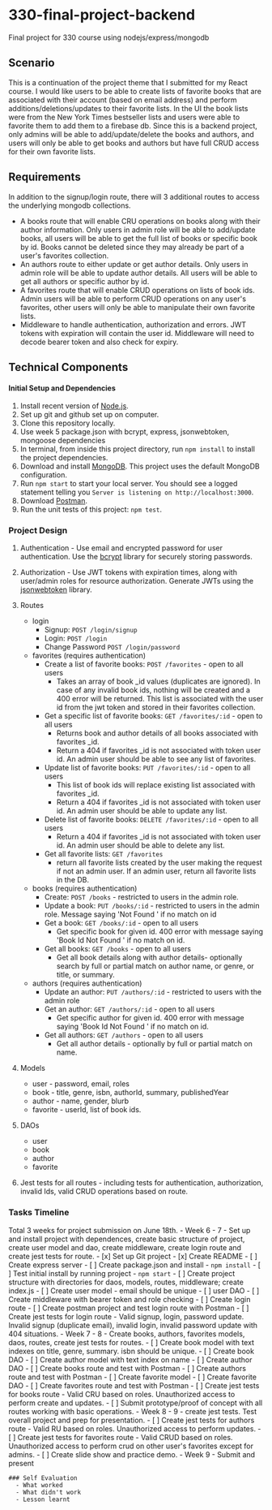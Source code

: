 # 330-final-project-backend
Final project for 330 course using nodejs/express/mongodb

## Scenario
This is a continuation of the project theme that I submitted for my React course. 
I would like users to be able to create lists of favorite books that are associated with their account (based on email address) and perform additions/deletions/updates to their favorite lists. In the UI the book lists were from the New York Times bestseller lists and users were able to favorite them to add them to a firebase db. 
Since this is a backend project, only admins will be able to add/update/delete the books and authors, and users will only be able to get books and authors but have full CRUD access for their own favorite lists.
## Requirements
In addition to the signup/login route, there will 3 additional routes to access the underlying mongodb collections.
 - A books route that will enable CRU operations on books along with their author information. Only users in admin role will be able to add/update books, all users will be able to get the full list of books or specific book by id. Books cannot be deleted since they may already be part of a user's favorites collection. 
 - An authors route to either update or get author details. Only users in admin role will be able to update author details. All users will be able to get all authors or specific author by id.
 - A favorites route that will enable CRUD operations on lists of book ids. Admin users will be able to perform CRUD operations on any user's favorites, other users will only be able to manipulate their own favorite lists.
 - Middleware to handle authentication, authorization and errors. JWT tokens with expiration will contain the user id. Middleware will need to decode bearer token and also check for expiry.
## Technical Components

#### Initial Setup and Dependencies
1. Install recent version of [Node.js](https://nodejs.org/en/download/).
2. Set up git and github set up on computer. 
3. Clone this repository locally. 
4. Use week 5 package.json with bcrypt, express, jsonwebtoken, mongoose dependencies
4. In terminal, from inside this project directory, run `npm install` to install the project dependencies.
5. Download and install [MongoDB](https://www.mongodb.com/try/download/community). This project uses the default MongoDB configuration.
6. Run `npm start` to start your local server. You should see a logged statement telling you `Server is listening on http://localhost:3000`.
7. Download [Postman](https://www.postman.com/).
8. Run the unit tests of this project: `npm test`.

### Project Design
1. Authentication - Use email and encrypted password for user authentication.  Use the [bcrypt](https://www.npmjs.com/package/bcrypt) library for securely storing passwords. 

2. Authorization - Use JWT tokens with expiration times, along with user/admin roles for resource authorization. Generate JWTs using the [jsonwebtoken](https://www.npmjs.com/package/jsonwebtoken) library. 

3. Routes 
    - login
        - Signup: `POST /login/signup`
        - Login: `POST /login`
        - Change Password `POST /login/password`
    - favorites (requires authentication)
        - Create a list of favorite books: `POST /favorites` - open to all users
            - Takes an array of book _id values (duplicates are ignored). In case of any invalid book ids, nothing will be created and a 400 error will be returned. This list is associated with the user id from the jwt token and stored in their favorites collection.
        - Get a specific list of favorite books: `GET /favorites/:id` - open to all users
            - Returns book and author details of all books associated with favorites _id.
            - Return a 404 if favorites _id is not associated with token user id. An admin user should be able to see any list of favorites.
        - Update list of favorite books: `PUT /favorites/:id` - open to all users
            - This list of book ids will replace existing list associated with favorites _id. 
            - Return a 404 if favorites _id is not associated with token user id. An admin user should be able to update any list.
        - Delete list of favorite books: `DELETE /favorites/:id` - open to all users
            - Return a 404 if favorites _id is not associated with token user id. An admin user should be able to delete any list.
        - Get all favorite lists: `GET /favorites` 
            - return all favorite lists created by the user making the request if not an admin user. If an admin user, return all favorite lists in the DB.
    - books (requires authentication)
        - Create: `POST /books` - restricted to users in the admin role.
        - Update a book: `PUT /books/:id` - restricted to users in the admin role. Message saying 'Not Found ' if no match on id
        - Get a book: `GET /books/:id` - open to all users
            - Get specific book for given id. 400 error with message saying 'Book Id Not Found ' if no match on id.
        - Get all books: `GET /books` - open to all users
            - Get all book details along with author details- optionally search by full or partial match on author name, or genre, or title, or summary.
    - authors (requires authentication)
        - Update an author: `PUT /authors/:id` - restricted to users with the admin role
        - Get an author: `GET /authors/:id` - open to all users
            - Get specific author for given id. 400 error with message saying 'Book Id Not Found ' if no match on id.
        - Get all authors: `GET /authors` - open to all users
            - Get all author details - optionally by full or partial match on name.

4. Models
    - user - password, email, roles
    - book - title, genre, isbn, authorId, summary, publishedYear 
    - author - name, gender, blurb
    - favorite - userId, list of book ids.
5. DAOs
    - user 
    - book
    - author
    - favorite

6. Jest tests for all routes - including tests for authentication, authorization, invalid Ids, valid CRUD operations based on route.

### Tasks Timeline
Total 3 weeks for project submission on June 18th.
    - Week 6 - 7 - Set up and install project with dependences, create basic structure of project, create user model and dao, create middleware, create login route and create jest tests for route.
        - [x] Set up Git project
        - [x] Create README
        - [ ] Create express server
        - [ ] Create package.json and install - `npm install`
        - [ ] Test initial install by running project - `npm start`
        - [ ] Create project structure with directories for daos, models, routes, middleware; create index.js
        - [ ] Create user model - email should be unique
        - [ ] user DAO
        - [ ] Create middleware with bearer token and role checking
        - [ ] Create login route
        - [ ] Create postman project and test login route with Postman
        - [ ] Create jest tests for login route - Valid signup, login, password update. Invalid signup (duplicate email), invalid login, invalid password update with 404 situations.
    - Week 7 - 8 - Create books, authors, favorites models, daos, routes, create jest tests for routes.
        - [ ] Create book model with text indexes on title, genre, summary. isbn should be unique.
        - [ ] Create book DAO
        - [ ] Create author model with text index on name
        - [ ] Create author DAO
        - [ ] Create books route and test with Postman
        - [ ] Create authors route and test with Postman
        - [ ] Create favorite model
        - [ ] Create favorite DAO
        - [ ] Create favorites route and test with Postman
        - [ ] Create jest tests for books route - Valid CRU based on roles. Unauthorized access to perform create and updates. 
        - [ ] Submit prototype/proof of concept with all routes working with basic operations.
    - Week 8 - 9 - create jest tests. Test overall project and prep for presentation.
        - [ ] Create jest tests for authors route - Valid RU based on roles. Unauthorized access to perform updates.
        - [ ] Create jest tests for favorites route - Valid CRUD based on roles. Unauthorized access to perform crud on other user's favorites except for admins. 
        - [ ] Create slide show and practice demo.
    - Week 9 - Submit and present  

    ### Self Evaluation
      - What worked
      - What didn't work
      - Lesson learnt